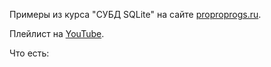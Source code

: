 Примеры из курса "СУБД SQLite" на сайте [proproprogs.ru](https://proproprogs.ru/modules/chto-takoe-subd-i-relyacionnye-bd).

Плейлист на [YouTube](https://www.youtube.com/playlist?list=PLA0M1Bcd0w8x4Inr5oYttMK6J47vxgv6J).

Что есть:
